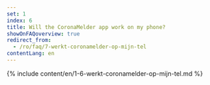 ```yaml
---
set: 1
index: 6
title: Will the CoronaMelder app work on my phone?
showOnFAQoverview: true
redirect_from: 
  - /ro/faq/7-werkt-coronamelder-op-mijn-tel
contentLang: en
---
```

{% include content/en/1-6-werkt-coronamelder-op-mijn-tel.md %}

